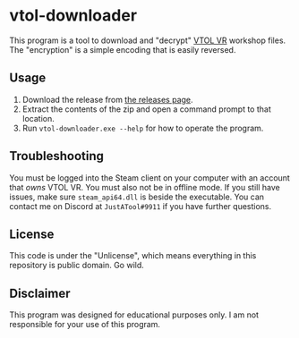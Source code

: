 # vtol-downloader

This program is a tool to download and "decrypt"
[VTOL VR](https://store.steampowered.com/app/667970/VTOL_VR/) workshop files.
The "encryption" is a simple encoding that is easily reversed.

## Usage
1. Download the release from [the releases page](https://github.com/notjustatool/vtol-downloader/releases).
2. Extract the contents of the zip and open a command prompt to that location.
3. Run `vtol-downloader.exe --help` for how to operate the program.

## Troubleshooting
You must be logged into the Steam client on your computer with an account that *owns* VTOL VR. You must also not be in offline mode. If you still have issues, make sure `steam_api64.dll` is beside the executable. You can contact me on Discord at `JustATool#9911` if you have further questions.

## License
This code is under the "Unlicense", which means everything in
this repository is public domain. Go wild.

## Disclaimer
This program was designed for educational purposes only.
I am not responsible for your use of this program.
